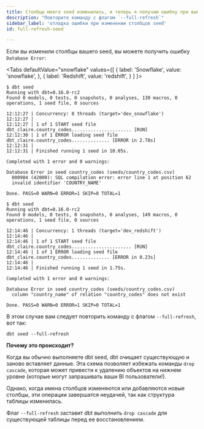 ```yaml
---
title: Столбцы моего seed изменились, и теперь я получаю ошибку при выполнении команды `seed`, что мне делать?
description: "Повторите команду с флагом `--full-refresh`"
sidebar_label: 'отладка ошибки при изменении столбцов seed'
id: full-refresh-seed

---
```

Если вы изменили столбцы вашего seed, вы можете получить ошибку `Database Error`:

<Tabs
  defaultValue="snowflake"
  values={[
    { label: 'Snowflake', value: 'snowflake', },
    { label: 'Redshift', value: 'redshift', }
  ]
}>
<TabItem value="snowflake">

```shell
$ dbt seed
Running with dbt=0.16.0-rc2
Found 0 models, 0 tests, 0 snapshots, 0 analyses, 130 macros, 0 operations, 1 seed file, 0 sources

12:12:27 | Concurrency: 8 threads (target='dev_snowflake')
12:12:27 |
12:12:27 | 1 of 1 START seed file dbt_claire.country_codes...................... [RUN]
12:12:30 | 1 of 1 ERROR loading seed file dbt_claire.country_codes.............. [ERROR in 2.78s]
12:12:31 |
12:12:31 | Finished running 1 seed in 10.05s.

Completed with 1 error and 0 warnings:

Database Error in seed country_codes (seeds/country_codes.csv)
  000904 (42000): SQL compilation error: error line 1 at position 62
  invalid identifier 'COUNTRY_NAME'

Done. PASS=0 WARN=0 ERROR=1 SKIP=0 TOTAL=1

```

</TabItem>
<TabItem value="redshift">

```shell
$ dbt seed
Running with dbt=0.16.0-rc2
Found 0 models, 0 tests, 0 snapshots, 0 analyses, 149 macros, 0 operations, 1 seed file, 0 sources

12:14:46 | Concurrency: 1 threads (target='dev_redshift')
12:14:46 |
12:14:46 | 1 of 1 START seed file dbt_claire.country_codes...................... [RUN]
12:14:46 | 1 of 1 ERROR loading seed file dbt_claire.country_codes.............. [ERROR in 0.23s]
12:14:46 |
12:14:46 | Finished running 1 seed in 1.75s.

Completed with 1 error and 0 warnings:

Database Error in seed country_codes (seeds/country_codes.csv)
  column "country_name" of relation "country_codes" does not exist

Done. PASS=0 WARN=0 ERROR=1 SKIP=0 TOTAL=1
```

</TabItem>

</Tabs>

В этом случае вам следует повторить команду с флагом `--full-refresh`, вот так:

```shell
dbt seed --full-refresh
```

**Почему это происходит?**

Когда вы обычно выполняете dbt seed, dbt очищает существующую <Term id="table" /> и заново вставляет данные. Эта схема позволяет избежать команды `drop cascade`, которая может привести к удалению объектов на нижнем уровне (которые могут запрашивать ваши BI пользователи!).

Однако, когда имена столбцов изменяются или добавляются новые столбцы, эти операции завершатся неудачей, так как структура таблицы изменилась.

Флаг `--full-refresh` заставит dbt выполнить `drop cascade` для существующей таблицы перед ее восстановлением.